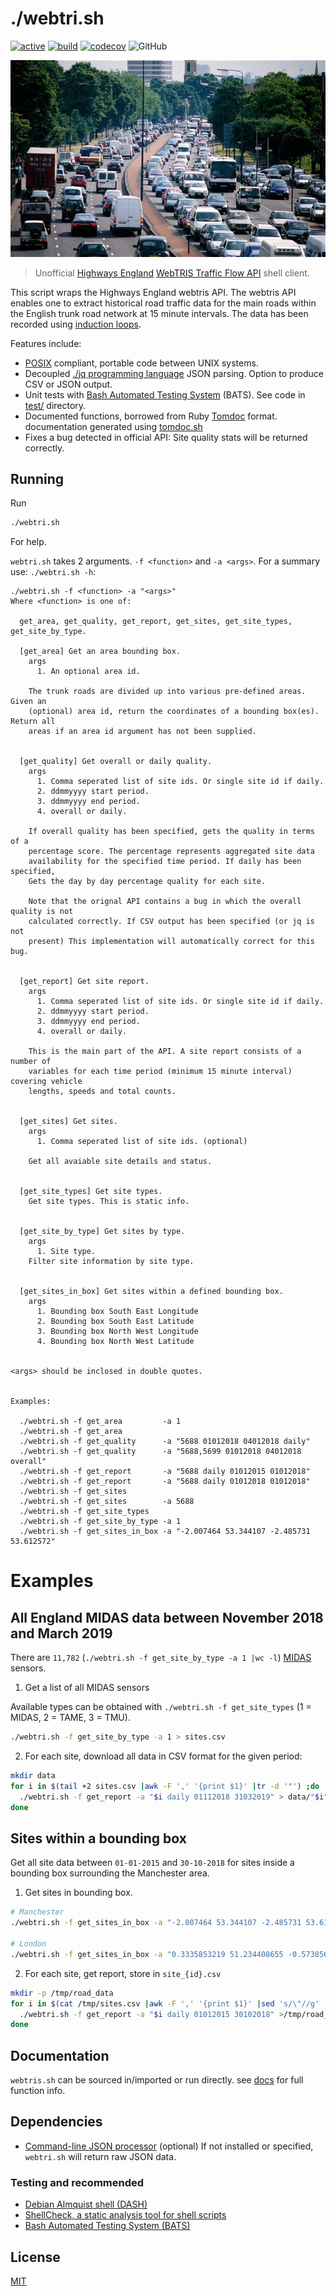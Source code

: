 # ./webtri.sh
[![active](http://www.repostatus.org/badges/latest/active.svg)](http://www.repostatus.org/#active)
[![build](https://travis-ci.org/phil8192/webtri.sh.svg?branch=master)](https://travis-ci.org/phil8192/webtri.sh)
[![codecov](https://codecov.io/gh/phil8192/webtri.sh/branch/master/graph/badge.svg)](https://codecov.io/gh/phil8192/webtri.sh)
![GitHub](https://img.shields.io/github/license/phil8192/webtri.sh.svg)
<p align="center">
  <img src="na/meh.jpg" alt="highways england"/>
</p>

> Unofficial [Highways England](https://www.gov.uk/government/organisations/highways-england)
> [WebTRIS Traffic Flow API](http://webtris.highwaysengland.co.uk/api/swagger/ui/index) shell client.

This script wraps the Highways England webtris API. The webtris API enables one
to extract historical road traffic data for the main roads within the English
trunk road network at 15 minute intervals. The data has been recorded using
[induction loops](https://en.wikipedia.org/wiki/Induction_loop).

Features include:

* [POSIX](http://pubs.opengroup.org/onlinepubs/9699919799/) compliant, portable code between UNIX systems.
* Decoupled [./jq programming language](https://stedolan.github.io/jq/) JSON parsing. Option to produce CSV or JSON output.
* Unit tests with [Bash Automated Testing System](https://github.com/sstephenson/bats) (BATS). See code in [test/](https://github.com/phil8192/webtri.sh/tree/master/test) directory.
* Documented functions, borrowed from Ruby [Tomdoc](http://tomdoc.org/) format. documentation generated using [tomdoc.sh](https://github.com/tests-always-included/tomdoc.sh)
* Fixes a bug detected in official API: Site quality stats will be returned correctly.

## Running

Run

```sh
./webtri.sh
```

For help.

`webtri.sh` takes 2 arguments. `-f <function>` and `-a <args>`. For a summary
use: `./webtri.sh -h`:

```
./webtri.sh -f <function> -a "<args>"
Where <function> is one of:

  get_area, get_quality, get_report, get_sites, get_site_types, get_site_by_type.

  [get_area] Get an area bounding box.
    args
      1. An optional area id.

    The trunk roads are divided up into various pre-defined areas. Given an
    (optional) area id, return the coordinates of a bounding box(es). Return all
    areas if an area id argument has not been supplied.


  [get_quality] Get overall or daily quality.
    args
      1. Comma seperated list of site ids. Or single site id if daily.
      2. ddmmyyyy start period.
      3. ddmmyyyy end period.
      4. overall or daily.

    If overall quality has been specified, gets the quality in terms of a
    percentage score. The percentage represents aggregated site data
    availability for the specified time period. If daily has been specified,
    Gets the day by day percentage quality for each site.

    Note that the orignal API contains a bug in which the overall quality is not
    calculated correctly. If CSV output has been specified (or jq is not
    present) This implementation will automatically correct for this bug.


  [get_report] Get site report.
    args
      1. Comma seperated list of site ids. Or single site id if daily.
      2. ddmmyyyy start period.
      3. ddmmyyyy end period.
      4. overall or daily.

    This is the main part of the API. A site report consists of a number of
    variables for each time period (minimum 15 minute interval) covering vehicle
    lengths, speeds and total counts.


  [get_sites] Get sites.
    args
      1. Comma seperated list of site ids. (optional)

    Get all avaiable site details and status.


  [get_site_types] Get site types.
    Get site types. This is static info.


  [get_site_by_type] Get sites by type.
    args
      1. Site type.
    Filter site information by site type.


  [get_sites_in_box] Get sites within a defined bounding box.
    args
      1. Bounding box South East Longitude
      2. Bounding box South East Latitude
      3. Bounding box North West Longitude
      4. Bounding box North West Latitude


<args> should be inclosed in double quotes.


Examples:

  ./webtri.sh -f get_area         -a 1
  ./webtri.sh -f get_area
  ./webtri.sh -f get_quality      -a "5688 01012018 04012018 daily"
  ./webtri.sh -f get_quality      -a "5688,5699 01012018 04012018 overall"
  ./webtri.sh -f get_report       -a "5688 daily 01012015 01012018"
  ./webtri.sh -f get_report       -a "5688 daily 01012018 01012018"
  ./webtri.sh -f get_sites
  ./webtri.sh -f get_sites        -a 5688
  ./webtri.sh -f get_site_types
  ./webtri.sh -f get_site_by_type -a 1
  ./webtri.sh -f get_sites_in_box -a "-2.007464 53.344107 -2.485731 53.612572"
```

# Examples

## All England MIDAS data between November 2018 and March 2019

There are `11,782` (`./webtri.sh -f get_site_by_type -a 1 |wc -l`)
[MIDAS](https://en.wikipedia.org/wiki/Motorway_Incident_Detection_and_Automatic_Signalling)
sensors.

1. Get a list of all MIDAS sensors

Available types can be obtained with `./webtri.sh -f get_site_types` (1 = MIDAS, 2 = TAME, 3 = TMU).

```bash
./webtri.sh -f get_site_by_type -a 1 > sites.csv
```

2. For each site, download all data in CSV format for the given period:

```bash
mkdir data
for i in $(tail +2 sites.csv |awk -F ',' '{print $1}' |tr -d '"') ;do
  ./webtri.sh -f get_report -a "$i daily 01112018 31032019" > data/"$i".csv
done
```

## Sites within a bounding box

Get all site data between `01-01-2015` and `30-10-2018` for sites inside a bounding
box surrounding the Manchester area.

1. Get sites in bounding box.

```bash
# Manchester
./webtri.sh -f get_sites_in_box -a "-2.007464 53.344107 -2.485731 53.612572" >/tmp/sites.csv

# London
./webtri.sh -f get_sites_in_box -a "0.3335853219 51.234408655 -0.5738564134 51.7504400741" >/tmp/sites.csv
```

2. For each site, get report, store in `site_{id}.csv`

```bash
mkdir -p /tmp/road_data
for i in $(cat /tmp/sites.csv |awk -F ',' '{print $1}' |sed 's/\"//g' |tail +2) ;do
  ./webtri.sh -f get_report -a "$i daily 01012015 30102018" >/tmp/road_data/"$i".csv
done
```

## Documentation

`webtris.sh` can be sourced in/imported or run directly. see [docs](docs.md) for
full function info.

## Dependencies

* [Command-line JSON processor](https://stedolan.github.io/jq/) (optional) If not installed or specified, `webtri.sh` will return raw JSON data.

### Testing and recommended

* [Debian Almquist shell (DASH)](https://www.in-ulm.de/~mascheck/various/ash/)
* [ShellCheck, a static analysis tool for shell scripts](https://github.com/koalaman/shellcheck)
* [Bash Automated Testing System (BATS)](https://github.com/sstephenson/bats)


## License

[MIT](LICENSE)
